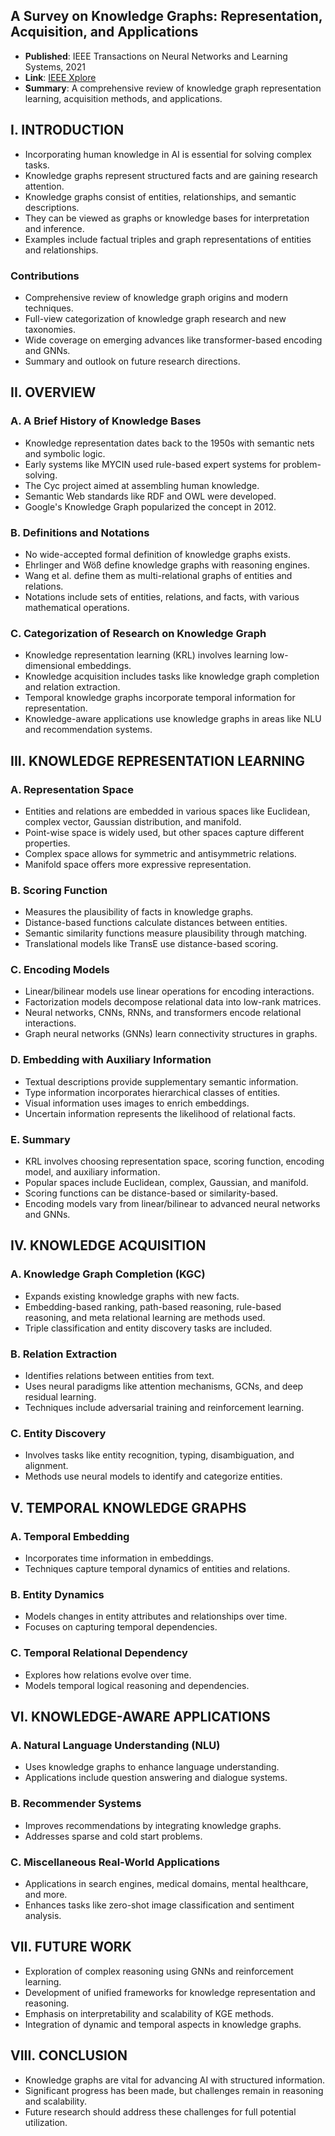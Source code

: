 ## A Survey on Knowledge Graphs: Representation, Acquisition, and Applications

- **Published**: IEEE Transactions on Neural Networks and Learning Systems, 2021
- **Link**: [IEEE Xplore](https://ieeexplore.ieee.org/document/9446554)
- **Summary**: A comprehensive review of knowledge graph representation learning, acquisition methods, and applications.


## I. INTRODUCTION

- Incorporating human knowledge in AI is essential for solving complex tasks.
- Knowledge graphs represent structured facts and are gaining research attention.
- Knowledge graphs consist of entities, relationships, and semantic descriptions.
- They can be viewed as graphs or knowledge bases for interpretation and inference.
- Examples include factual triples and graph representations of entities and relationships.

### Contributions

- Comprehensive review of knowledge graph origins and modern techniques.
- Full-view categorization of knowledge graph research and new taxonomies.
- Wide coverage on emerging advances like transformer-based encoding and GNNs.
- Summary and outlook on future research directions.

## II. OVERVIEW

### A. A Brief History of Knowledge Bases

- Knowledge representation dates back to the 1950s with semantic nets and symbolic logic.
- Early systems like MYCIN used rule-based expert systems for problem-solving.
- The Cyc project aimed at assembling human knowledge.
- Semantic Web standards like RDF and OWL were developed.
- Google's Knowledge Graph popularized the concept in 2012.

### B. Definitions and Notations

- No wide-accepted formal definition of knowledge graphs exists.
- Ehrlinger and Wöß define knowledge graphs with reasoning engines.
- Wang et al. define them as multi-relational graphs of entities and relations.
- Notations include sets of entities, relations, and facts, with various mathematical operations.

### C. Categorization of Research on Knowledge Graph

- Knowledge representation learning (KRL) involves learning low-dimensional embeddings.
- Knowledge acquisition includes tasks like knowledge graph completion and relation extraction.
- Temporal knowledge graphs incorporate temporal information for representation.
- Knowledge-aware applications use knowledge graphs in areas like NLU and recommendation systems.

## III. KNOWLEDGE REPRESENTATION LEARNING

### A. Representation Space

- Entities and relations are embedded in various spaces like Euclidean, complex vector, Gaussian distribution, and manifold.
- Point-wise space is widely used, but other spaces capture different properties.
- Complex space allows for symmetric and antisymmetric relations.
- Manifold space offers more expressive representation.

### B. Scoring Function

- Measures the plausibility of facts in knowledge graphs.
- Distance-based functions calculate distances between entities.
- Semantic similarity functions measure plausibility through matching.
- Translational models like TransE use distance-based scoring.

### C. Encoding Models

- Linear/bilinear models use linear operations for encoding interactions.
- Factorization models decompose relational data into low-rank matrices.
- Neural networks, CNNs, RNNs, and transformers encode relational interactions.
- Graph neural networks (GNNs) learn connectivity structures in graphs.

### D. Embedding with Auxiliary Information

- Textual descriptions provide supplementary semantic information.
- Type information incorporates hierarchical classes of entities.
- Visual information uses images to enrich embeddings.
- Uncertain information represents the likelihood of relational facts.

### E. Summary

- KRL involves choosing representation space, scoring function, encoding model, and auxiliary information.
- Popular spaces include Euclidean, complex, Gaussian, and manifold.
- Scoring functions can be distance-based or similarity-based.
- Encoding models vary from linear/bilinear to advanced neural networks and GNNs.

## IV. KNOWLEDGE ACQUISITION

### A. Knowledge Graph Completion (KGC)

- Expands existing knowledge graphs with new facts.
- Embedding-based ranking, path-based reasoning, rule-based reasoning, and meta relational learning are methods used.
- Triple classification and entity discovery tasks are included.

### B. Relation Extraction

- Identifies relations between entities from text.
- Uses neural paradigms like attention mechanisms, GCNs, and deep residual learning.
- Techniques include adversarial training and reinforcement learning.

### C. Entity Discovery

- Involves tasks like entity recognition, typing, disambiguation, and alignment.
- Methods use neural models to identify and categorize entities.

## V. TEMPORAL KNOWLEDGE GRAPHS

### A. Temporal Embedding

- Incorporates time information in embeddings.
- Techniques capture temporal dynamics of entities and relations.

### B. Entity Dynamics

- Models changes in entity attributes and relationships over time.
- Focuses on capturing temporal dependencies.

### C. Temporal Relational Dependency

- Explores how relations evolve over time.
- Models temporal logical reasoning and dependencies.

## VI. KNOWLEDGE-AWARE APPLICATIONS

### A. Natural Language Understanding (NLU)

- Uses knowledge graphs to enhance language understanding.
- Applications include question answering and dialogue systems.

### B. Recommender Systems

- Improves recommendations by integrating knowledge graphs.
- Addresses sparse and cold start problems.

### C. Miscellaneous Real-World Applications

- Applications in search engines, medical domains, mental healthcare, and more.
- Enhances tasks like zero-shot image classification and sentiment analysis.

## VII. FUTURE WORK

- Exploration of complex reasoning using GNNs and reinforcement learning.
- Development of unified frameworks for knowledge representation and reasoning.
- Emphasis on interpretability and scalability of KGE methods.
- Integration of dynamic and temporal aspects in knowledge graphs.

## VIII. CONCLUSION

- Knowledge graphs are vital for advancing AI with structured information.
- Significant progress has been made, but challenges remain in reasoning and scalability.
- Future research should address these challenges for full potential utilization.
